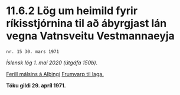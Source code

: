 # 11.6.2 Lög um heimild fyrir ríkisstjórnina til að ábyrgjast lán vegna Vatnsveitu Vestmannaeyja

`nr. 15 30. mars 1971`

_Íslensk lög 1. maí 2020 (útgáfa 150b)._

[Ferill málsins á Alþingi](https://www.althingi.is/thingstorf/thingmalalistar-eftir-thingum/ferill/?ltg=91&mnr=183)
[Frumvarp til laga.](https://www.althingi.is/altext/91/s/pdf/0305.pdf)

**Tóku gildi 29. apríl 1971.**

